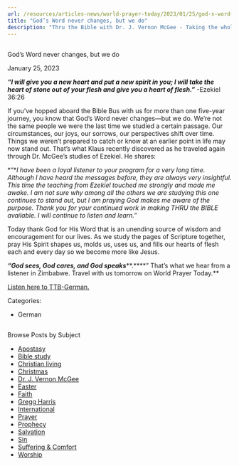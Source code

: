 ```yaml
---
url: /resources/articles-news/world-prayer-today/2023/01/25/god-s-word-never-changes-but-we-do
title: "God’s Word never changes, but we do"
description: "Thru the Bible with Dr. J. Vernon McGee - Taking the whole Word to the whole world"
---
```







## 
 God’s Word never changes, but we do


January 25, 2023
![]()




***“I will give you a new heart and put a new spirit in you; I will take the heart of stone out of your flesh and give you a heart of flesh.”*** -Ezekiel 36:26

If you’ve hopped aboard the Bible Bus with us for more than one five-year journey, you know that God’s Word never changes—but we do. We’re not the same people we were the last time we studied a certain passage. Our circumstances, our joys, our sorrows, our perspectives shift over time. Things we weren’t prepared to catch or know at an earlier point in life may now stand out. That’s what Klaus recently discovered as he traveled again through Dr. McGee’s studies of Ezekiel. He shares:

*“**I have been a loyal listener to your program for a very long time. Although I have heard the messages before, they are always very insightful. This time the teaching from Ezekiel touched me strongly and made me awake. I am not sure why among all the others we are studying this one continues to stand out, but I am praying God makes me aware of the purpose. Thank you for your continued work in making THRU the BIBLE available. I will continue to listen and learn.”*

Today thank God for His Word that is an unending source of wisdom and encouragement for our lives. As we study the pages of Scripture together, pray His Spirit shapes us, molds us, uses us, and fills our hearts of flesh each and every day so we become more like Jesus.

***“God sees, God cares, and God speaks*****.****” That’s what we hear from a listener in Zimbabwe. Travel with us tomorrow on World Prayer Today.**

[Listen here to TTB-German.](https://ttb.twr.org/home/day,1093/language,DEU)



Categories: 


* German









## 
 Browse Posts by Subject


* [Apostasy](/resources/articles-news/-in-tags/tags/Apostasy)
* [Bible study](/resources/articles-news/-in-tags/tags/Bible-study)
* [Christian living](/resources/articles-news/-in-tags/tags/Christian-living)
* [Christmas](/resources/articles-news/-in-tags/tags/Christmas)
* [Dr. J. Vernon McGee](/resources/articles-news/-in-tags/tags/Dr-J-Vernon-McGee)
* [Easter](/resources/articles-news/-in-tags/tags/easter)
* [Faith](/resources/articles-news/-in-tags/tags/Faith)
* [Gregg Harris](/resources/articles-news/-in-tags/tags/Gregg-Harris)
* [International](/resources/articles-news/-in-tags/tags/International)
* [Prayer](/resources/articles-news/-in-tags/tags/prayer)
* [Prophecy](/resources/articles-news/-in-tags/tags/Prophecy)
* [Salvation](/resources/articles-news/-in-tags/tags/Salvation)
* [Sin](/resources/articles-news/-in-tags/tags/sin)
* [Suffering & Comfort](/resources/articles-news/-in-tags/tags/Suffering-Comfort)
* [Worship](/resources/articles-news/-in-tags/tags/worship)






